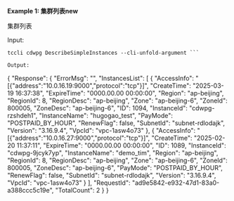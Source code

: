 **Example 1: 集群列表new**

集群列表

Input: 

```
tccli cdwpg DescribeSimpleInstances --cli-unfold-argument ```

Output: 
```
{
    "Response": {
        "ErrorMsg": "",
        "InstancesList": [
            {
                "AccessInfo": "[{\"address\":\"10.0.16.19:9000\",\"protocol\":\"tcp\"}]",
                "CreateTime": "2025-03-19 16:37:38",
                "ExpireTime": "0000.00.00 00:00:00",
                "Region": "ap-beijing",
                "RegionId": 8,
                "RegionDesc": "ap-beijing",
                "Zone": "ap-beijing-6",
                "ZoneId": 800005,
                "ZoneDesc": "ap-beijing-6",
                "ID": 1094,
                "InstanceId": "cdwpg-rzshdeh1",
                "InstanceName": "hugogao_test",
                "PayMode": "POSTPAID_BY_HOUR",
                "RenewFlag": false,
                "SubnetId": "subnet-rdlodajk",
                "Version": "3.16.9.4",
                "VpcId": "vpc-1asw4o73"
            },
            {
                "AccessInfo": "[{\"address\":\"10.0.16.27:9000\",\"protocol\":\"tcp\"}]",
                "CreateTime": "2025-02-20 11:37:11",
                "ExpireTime": "0000.00.00 00:00:00",
                "ID": 1089,
                "InstanceId": "cdwpg-9jcyk7yp",
                "InstanceName": "demo_tim",
                "Region": "ap-beijing",
                "RegionId": 8,
                "RegionDesc": "ap-beijing",
                "Zone": "ap-beijing-6",
                "ZoneId": 800005,
                "ZoneDesc": "ap-beijing-6",
                "PayMode": "POSTPAID_BY_HOUR",
                "RenewFlag": false,
                "SubnetId": "subnet-rdlodajk",
                "Version": "3.16.9.4",
                "VpcId": "vpc-1asw4o73"
            }
        ],
        "RequestId": "ad9e5842-e932-47d1-83a0-a388ccc5c19e",
        "TotalCount": 2
    }
}
```

